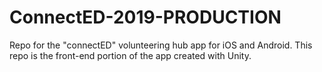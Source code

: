 # ConnectED-2019-PRODUCTION

Repo for the "connectED" volunteering hub app for iOS and Android. This repo is the front-end portion of the app created with Unity. 
